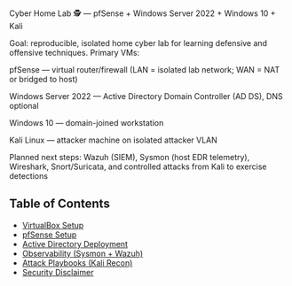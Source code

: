 Cyber Home Lab 🕵️ — pfSense + Windows Server 2022 + Windows 10 + Kali

Goal: reproducible, isolated home cyber lab for learning defensive and offensive techniques. Primary VMs:

pfSense — virtual router/firewall (LAN = isolated lab network; WAN = NAT or bridged to host)

Windows Server 2022 — Active Directory Domain Controller (AD DS), DNS optional

Windows 10 — domain-joined workstation

Kali Linux — attacker machine on isolated attacker VLAN

Planned next steps: Wazuh (SIEM), Sysmon (host EDR telemetry), Wireshark, Snort/Suricata, and controlled attacks from Kali to exercise detections


## Table of Contents
- [VirtualBox Setup](vbox-setup.md)
- [pfSense Setup](pfSense-setup.md)
- [Active Directory Deployment](ad-deploy.ps1)
- [Observability (Sysmon + Wazuh)](observability/agent-installation.md)
- [Attack Playbooks (Kali Recon)](attack-playbooks/kali-basic-recon.md)
- [Security Disclaimer](SECURITY.md)
